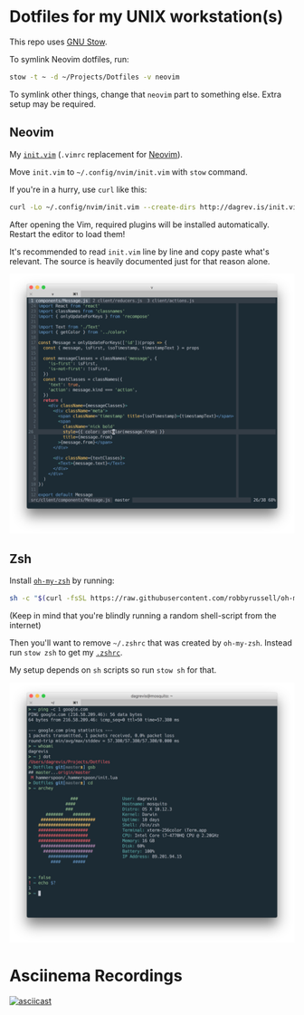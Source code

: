 # Dotfiles for my UNIX workstation(s)

This repo uses [GNU Stow](http://brandon.invergo.net/news/2012-05-26-using-gnu-stow-to-manage-your-dotfiles.html).

To symlink Neovim dotfiles, run:

```sh
stow -t ~ -d ~/Projects/Dotfiles -v neovim
```

To symlink other things, change that `neovim` part to something else. Extra
setup may be required.

## Neovim

My
[`init.vim`](https://github.com/daGrevis/Dotfiles/blob/master/neovim/.config/nvim/init.vim)
(`.vimrc` replacement for [Neovim](https://neovim.io/)).

Move `init.vim` to `~/.config/nvim/init.vim` with `stow` command.

If you're in a hurry, use `curl` like this:

```sh
curl -Lo ~/.config/nvim/init.vim --create-dirs http://dagrev.is/init.vim
```

After opening the Vim, required plugins will be installed automatically. Restart
the editor to load them!

It's recommended to read `init.vim` line by line and copy paste what's relevant.
The source is heavily documented just for that reason alone.

![Neovim Preview](preview-neovim.png)

## Zsh

Install [`oh-my-zsh`](https://github.com/robbyrussell/oh-my-zsh) by running:

```sh
sh -c "$(curl -fsSL https://raw.githubusercontent.com/robbyrussell/oh-my-zsh/master/tools/install.sh)"
```

(Keep in mind that you're blindly running a random shell-script from the
internet)

Then you'll want to remove `~/.zshrc` that was created by `oh-my-zsh`. Instead
run `stow zsh` to get my [`.zshrc`](https://github.com/daGrevis/Dotfiles/blob/master/zsh/.zshrc).

My setup depends on `sh` scripts so run `stow sh` for that.

![Zsh Preview](preview-zsh.png)

# Asciinema Recordings

[![asciicast](https://asciinema.org/a/bhr88lz6ampal7n9yl43q60zt.png)](https://asciinema.org/a/bhr88lz6ampal7n9yl43q60zt)
